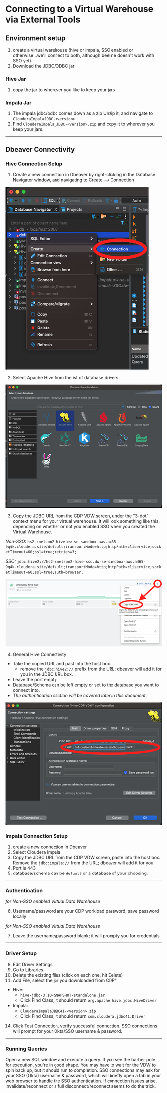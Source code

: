 # Connecting to a Virtual Warehouse via External Tools

## Environment setup

1.  create a virtual warehouse (hive or impala, SSO enabled or otherwise...we'll connect to both, although beeline doesn't work with SSO yet)
2.  Download the JDBC/ODBC jar

### Hive Jar
1.  copy the jar to wherever you like to keep your jars


### Impala Jar
1.  The impala jdbc/odbc comes down as a zip Unzip it, and navigate to `ClouderaImpalaJDBC-<version>`
2.  Find `ClouderaImpala_JDBC-<version>.zip` and copy it to wherever you keep your jars.


---

## Dbeaver Connectivity

### Hive Connection Setup 

1.  Create a new connection in Dbeaver by right-clicking in the Database Navigator window, and navigating to Create --> Connection

![](./images/dbeaver/dbeaver-new-connection.png)

2.  Select Apache Hive from the ist of database drivers.   

![](./images/dbeaver/dbeaver-hive-select.png)

3.  Copy the JDBC URL from the CDP VDW screen, under the "3-dot" context menu for your virtual warehouse.   It will look something like this, depending on whether or not you enabled SSO when you created the Virtual Warehouse.

*Non-SSO:* `hs2-cnelson2-hive.dw-se-sandbox-aws.a465-9q4k.cloudera.site/default;transportMode=http;httpPath=cliservice;socketTimeout=60;ssl=true;retries=3;`

*SSO:* `jdbc:hive2://hs2-cnelson2-hive-sso.dw-se-sandbox-aws.a465-9q4k.cloudera.site/default;transportMode=http;httpPath=cliservice;socketTimeout=60;ssl=true;auth=browser;`

![](./images/dbeaver/cdp-vdw-copy-jdbc-url.png)

4. General Hive Connectivity

  * Take the copied URL and past into the host box.
      * remove the `jdbc:hive2://` prefix from the URL; dbeaver will add it for you in the JDBC URL box.
  * Leave the port empty.  
  * Database/Schema can be left empty or set to the database you want to connect into.
  * _The authentication section will be covered later in this document._

![](./images/dbeaver/dbeaver-update-host.png)



### Impala Connection Setup

1.  create a new connection in Dbeaver
2.  Select Cloudera Impala
3.  Copy the JDBC URL from the CDP VDW screen, paste into the host box.  Remove the `jdbc:impala://` from the URL; dbeaver will add it for you.
4.  Port is 443
5.  database/schema can be `default` or a database of your choosing.

---

### Authentication

_for Non-SSO enabled Virtual Data Warehouse_

6.  Username/password are your CDP workload password; save password locally

_for Non-SSO enabled Virtual Data Warehouse_

7.  Leave the username/password blank; it will prompty you for credentials

---

### Driver Setup

8.  Edit Driver Settings
9.  Go to Libraries
10.  Delete the existing files (click on each one, hit Delete)
13.  Add File, select the jar you downloaded from CDP"
  *  Hive:
      *  `hive-jdbc-3.10-SNAPSHOT-standalone.jar`
      *  Click Find Class, it should return `org.apache.hive.jdbc.HiveDriver`
  *  Impala: 
      *  `ClouderaImpalaJDBC41-<version>.zip`
      *  Click Find Class, it should return `com.cloudera.jdbc41.Driver`
14.  Click Test Connection, verify successful connection.  SSO connections will prompt for your Okta/SSO username & password.

---

### Running Queries

Open a new SQL window and execute a query.  If you see the barber pole for execution, you're in good shape.  You may have to wait for the VDW to spin back up, but it should run to completion.   SSO connections may ask for your SSO (Okta) username & password, which will briefly open a tab in your web browser to handle the SSO authentication.  If connection issues arise, invalidate/reconnect or a full disconnect/reconnect seems to do the trick.
